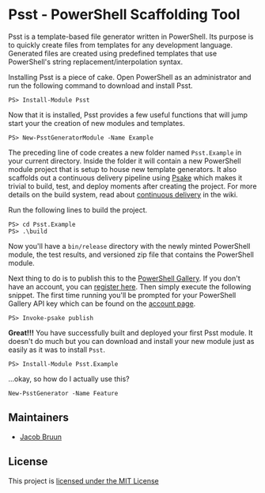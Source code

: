 # Psst - PowerShell Scaffolding Tool

Psst is a template-based file generator written in PowerShell.  Its purpose is to quickly 
create files from templates for any development language.  Generated files are created 
using predefined templates that use PowerShell's string replacement/interpolation syntax.

Installing Psst is a piece of cake.  Open PowerShell as an administrator and 
run the following command to download and install Psst.

```
PS> Install-Module Psst
```

Now that it is installed, Psst provides a few useful functions that will jump start your
the creation of new modules and templates.

```
PS> New-PsstGeneratorModule -Name Example
```

The preceding line of code creates a new folder named `Psst.Example` in your current directory. 
Inside the folder it will contain a new PowerShell module project that is setup to house new template generators.
It also scaffolds out a continuous delivery pipeline using [Psake](https://github.com/psake/psake) 
which makes it trivial to build, test, and deploy moments after creating the project.  For more
details on the build system, read about [continuous delivery](wiki/Continuous-Delivery) in the wiki. 

Run the following lines to build the project.

```
PS> cd Psst.Example
PS> .\build
```

Now you'll have a `bin/release` directory with the newly minted PowerShell module, the test results, 
and versioned zip file that contains the PowerShell module.

Next thing to do is to publish this to the [PowerShell Gallery](https://www.powershellgallery.com/). If 
you don't have an account, you can [register here](https://www.powershellgallery.com/users/account/LogOn?returnUrl=%2F). 
Then simply execute the following snippet. The first time running you'll be prompted for your PowerShell
Gallery API key which can be found on the [account page](https://www.powershellgallery.com/account).

```
PS> Invoke-psake publish
```

**Great!!!** You have successfully built and deployed your first Psst module.  It doesn't do much
but you can download and install your new module just as easily as it was to install `Psst`.

```
PS> Install-Module Psst.Example
```

...okay, so how do I actually use this?

```
New-PsstGenerator -Name Feature 
```

## Maintainers

- [Jacob Bruun](https://github.com/cobster)

## License

This project is [licensed under the MIT License](LICENSE)
